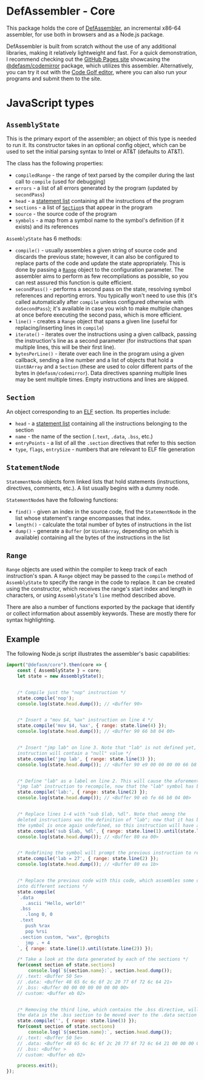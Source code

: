 # DefAssembler - Core
This package holds the core of [DefAssembler](https://github.com/NewDefectus/defAsm#readme), an incremental x86-64 assembler, for use both in browsers and as a Node.js package.

DefAssembler is built from scratch without the use of any additional libraries, making it relatively lightweight and fast. For a quick demonstration, I recommend checking out the [GitHub Pages site](http://newdefectus.github.io/defAsm) showcasing the [@defasm/codemirror](https://www.npmjs.com/package/@defasm/codemirror) package, which utilizes this assembler. Alternatively, you can try it out with the [Code Golf editor](https://code.golf/ng/fizz-buzz#assembly), where you can also run your programs and submit them to the site.

# JavaScript types
## `AssemblyState`
This is the primary export of the assembler; an object of this type is needed to run it. Its constructor takes in an optional config object, which can be used to set the initial parsing syntax to Intel or AT&T (defaults to AT&T).

The class has the following properties:
* `compiledRange` - the range of text parsed by the compiler during the last call to `compile` (used for debugging)
* `errors` - a list of all errors generated by the program (updated by `secondPass`)
* `head` - a [statement list](#statementnode) containing all the instructions of the program
* `sections` - a list of [`Section`](#section)s that appear in the program
* `source` - the source code of the program
* `symbols` - a map from a symbol name to the symbol's definition (if it exists) and its references

`AssemblyState` has 6 methods:
* `compile()` - usually assembles a given string of source code and discards the previous state; however, it can also be configured to replace parts of the code and update the state appropriately. This is done by passing a [`Range`](#range) object to the configuration parameter. The assembler aims to perform as few recompilations as possible, so you can rest assured this function is quite efficient.
* `secondPass()` - performs a second pass on the state, resolving symbol references and reporting errors. You typically won't need to use this (it's called automatically after `compile` unless configured otherwise with `doSecondPass`); it's available in case you wish to make multiple changes at once before executing the second pass, which is more efficient.
* `line()` - creates a `Range` object that spans a given line (useful for replacing/inserting lines in `compile`)
* `iterate()` - iterates over the instructions using a given callback, passing the instruction's line as a second parameter (for instructions that span multiple lines, this will be their first line).
* `bytesPerLine()` - iterate over each line in the program using a given callback, sending a line number and a list of objects that hold a `Uint8Array` and a `Section` (these are used to color different parts of the bytes in `@defasm/codemirror`). Data directives spanning multiple lines may be sent multiple times. Empty instructions and lines are skipped.

## `Section`
An object corresponding to an [ELF](https://en.wikipedia.org/wiki/Executable_and_Linkable_Format) section. Its properties include:
* `head` - a [statement list](statementnode) containing all the instructions belonging to the section
* `name` - the name of the section (`.text`, `.data`, `.bss`, etc.)
* `entryPoints` - a list of all the `.section` directives that refer to this section
* `type`, `flags`, `entrySize` - numbers that are relevant to ELF file generation

## `StatementNode`
`StatementNode` objects form linked lists that hold statements (instructions, directives, comments, etc.). A list usually begins with a dummy node.

`StatementNode`s have the following functions:
* `find()` - given an index in the source code, find the `StatementNode` in the list whose statement's range encompasses that index.
* `length()` - calculate the total number of bytes of instructions in the list
* `dump()` - generate a `Buffer` (or `Uint8Array`, depending on which is available) containing all the bytes of the instructions in the list

## `Range`
`Range` objects are used within the compiler to keep track of each instruction's span. A `Range` object may be passed to the `compile` method of `AssemblyState` to specify the range in the code to replace. It can be created using the constructor, which receives the range's start index and length in characters, or using `AssemblyState`'s `line` method described above.

There are also a number of functions exported by the package that identify or collect information about assembly keywords. These are mostly there for syntax highlighting.

## Example

The following Node.js script illustrates the assembler's basic capabilities:
```js
import("@defasm/core").then(core => {
    const { AssemblyState } = core;
    let state = new AssemblyState();


    /* Compile just the "nop" instruction */
    state.compile('nop');
    console.log(state.head.dump()); // <Buffer 90>


    /* Insert a "mov $4, %ax" instruction on line 4 */
    state.compile('mov $4, %ax', { range: state.line(4) });
    console.log(state.head.dump()); // <Buffer 90 66 b8 04 00>


    /* Insert "jmp lab" on line 3. Note that "lab" is not defined yet, so this
    instruction will contain a "null" value */
    state.compile('jmp lab', { range: state.line(3) });
    console.log(state.head.dump()); // <Buffer 90 e9 00 00 00 00 66 b8 04 00>


    /* Define "lab" as a label on line 2. This will cause the aforementioned
    "jmp lab" instruction to recompile, now that the "lab" symbol has been defined */
    state.compile('lab:', { range: state.line(2) });
    console.log(state.head.dump()); // <Buffer 90 eb fe 66 b8 04 00>


    /* Replace lines 1-4 with "sub $lab, %dl". Note that among the
    deleted instructions was the definition of "lab"; now that it has been removed,
    the symbol is once again undefined, so this instruction will have a "null" value */
    state.compile('sub $lab, %dl', { range: state.line(1).until(state.line(4)) });
    console.log(state.head.dump()); // <Buffer 80 ea 00>


    /* Redefining the symbol will prompt the previous instruction to recompile */
    state.compile('lab = 27', { range: state.line(2) });
    console.log(state.head.dump()); // <Buffer 80 ea 1b>


    /* Replace the previous code with this code, which assembles some data
    into different sections */
    state.compile(
    `.data
       .ascii "Hello, world!"
     .bss
       .long 0, 0
     .text
       push %rax
       pop %rsi
     .section custom, "wax", @progbits
       jmp . + 4
    `, { range: state.line(1).until(state.line(2)) });

    /* Take a look at the data generated by each of the sections */
    for(const section of state.sections)
        console.log(`${section.name}:`, section.head.dump());
    // .text: <Buffer 50 5e>
    // .data: <Buffer 48 65 6c 6c 6f 2c 20 77 6f 72 6c 64 21>
    // .bss: <Buffer 00 00 00 00 00 00 00 00>
    // custom: <Buffer eb 02>


    /* Removing the third line, which contains the .bss directive, will cause
    the data in the .bss section to be moved over to the .data section */
    state.compile('', { range: state.line(3) });
    for(const section of state.sections)
        console.log(`${section.name}:`, section.head.dump());
    // .text: <Buffer 50 5e>
    // .data: <Buffer 48 65 6c 6c 6f 2c 20 77 6f 72 6c 64 21 00 00 00 00 00 00 00 00>
    // .bss: <Buffer >
    // custom: <Buffer eb 02>

    process.exit();
});
```